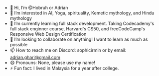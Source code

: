 - 👋 Hi, I’m @Hobruh or Adrian
- 👀 I’m interested in AI, Yoga, spirituality, Kemetic mythology, and Hindu mythology
- 🌱 I’m currently learning full stack development. Taking Codecademy's full stack enginner course, Harvard's CS50, and freeCodeCamp's Responsive Web Design Certification
- 💞️ I’m looking to collaborate on anything! I want to learn as much as possible
- 📫 How to reach me on Discord: sophicirmin or by email: adrian.ghari@gmail.com
- 😄 Pronouns: None, please use my name!
- ⚡ Fun fact: I lived in Malaysia for a year after college.

<!---
Hobruh/Hobruh is a ✨ special ✨ repository because its `README.md` (this file) appears on your GitHub profile.
You can click the Preview link to take a look at your changes.
--->
